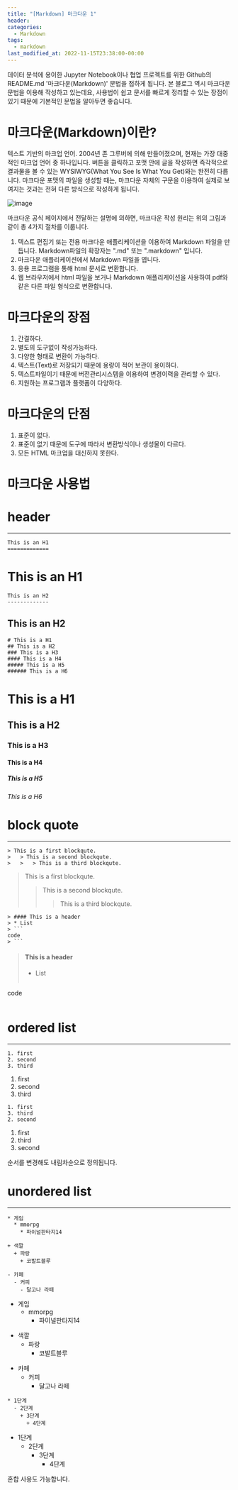```yaml
---
title: "[Markdown] 마크다운 1"
header:
categories:
  - Markdown
tags:
  - markdown
last_modified_at: 2022-11-15T23:38:00-00:00
---
```


데이터 분석에 용이한 Jupyter Notebook이나 협업 프로젝트를 위한 Github의 README.md '마크다운(Markdown)' 문법을 접하게 됩니다. 본 블로그 역시 마크다운 문법을 이용해 작성하고 있는데요, 사용법이 쉽고 문서를 빠르게 정리할 수 있는 장점이 있기 때문에 기본적인 문법을 알아두면 좋습니다.
   

# 마크다운(Markdown)이란?   
   
텍스트 기반의 마크업 언어. 2004년 존 그루버에 의해 만들어졌으며, 현재는 가장 대중적인 마크업 언어 중 하나입니다. 버튼을 클릭하고 포맷 안에 글을 작성하면 즉각적으로 결과물을 볼 수 있는 WYSIWYG(What You See Is What You Get)와는 완전히 다릅니다. 마크다운 포맷의 파일을 생성할 때는, 마크다운 자체의 구문을 이용하여 실제로 보여지는 것과는 전혀 다른 방식으로 작성하게 됩니다.    
   
![image](https://user-images.githubusercontent.com/97453781/201944478-84d487bb-5194-48b2-8b73-93a644c3e6f0.png)   
   
마크다운 공식 페이지에서 전달하는 설명에 의하면, 마크다운 작성 원리는 위의 그림과 같이 총 4가지 절차를 이룹니다.
1. 텍스트 편집기 또는 전용 마크다운 애플리케이션을 이용하여 Markdown 파일을 만듭니다. Markdown파일의 확장자는 ".md" 또는 ".markdown" 입니다.
2. 마크다운 애플리케이션에서 Markdown 파일을 엽니다.
3. 응용 프로그램을 통해 html 문서로 변환합니다.
4. 웹 브라우저에서 html 파일을 보거나 Markdown 애플리케이션을 사용하여 pdf와 같은 다른 파일 형식으로 변환합니다.
      
# 마크다운의 장점
1. 간결하다.
2. 별도의 도구없이 작성가능하다.
3. 다양한 형태로 변환이 가능하다.
4. 텍스트(Text)로 저장되기 때문에 용량이 적어 보관이 용이하다.
5. 텍스트파일이기 때문에 버전관리시스템을 이용하여 변경이력을 관리할 수 있다.
6. 지원하는 프로그램과 플랫폼이 다양하다.

# 마크다운의 단점
1. 표준이 없다.
2. 표준이 없기 때문에 도구에 따라서 변환방식이나 생성물이 다르다.
3. 모든 HTML 마크업을 대신하지 못한다.
      

# 마크다운 사용법

# header
* * *
```
This is an H1
=============
```
This is an H1
=============   
   
```
This is an H2
-------------
```
This is an H2
-------------   
   
```
# This is a H1
## This is a H2
### This is a H3
#### This is a H4
##### This is a H5
###### This is a H6
```
# This is a H1
## This is a H2
### This is a H3
#### This is a H4
##### This is a H5
###### This is a H6
      


# block quote
* * * 
```
> This is a first blockqute.
>	> This is a second blockqute.
>	>	> This is a third blockqute.
```
> This is a first blockqute.
>	> This is a second blockqute.
>	>	> This is a third blockqute.
   
```
> #### This is a header
> * List
> ```
code
> ```
```
> #### This is a header
> * List
> ```
code
> ```
      
   
# ordered list
* * *  
```
1. first
2. second
3. third
```
1. first
2. second
3. third
   
```
1. first
3. third
2. second
```     
1. first
3. third
2. second
   
순서를 변경해도 내림차순으로 정의됩니다.       
   
# unordered list 
* * *      
```
* 게임
  * mmorpg
    * 파이널판타지14

+ 색깔
  + 파랑
    + 코발트블루

- 카페
  - 커피
    - 달고나 라떼
```
* 게임
  * mmorpg
    * 파이널판타지14

+ 색깔
  + 파랑
    + 코발트블루

- 카페
  - 커피
    - 달고나 라떼
      
```
* 1단계
  - 2단계
    + 3단계
      + 4단계
```
* 1단계
  - 2단계
    + 3단계
      + 4단계
   
혼합 사용도 가능합니다.       
